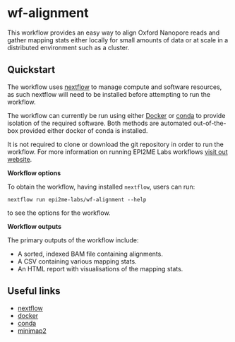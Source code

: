 # wf-alignment

This workflow provides an easy way to align Oxford Nanopore reads and gather mapping 
stats either locally for small amounts of data or at scale in a distributed 
environment such as a cluster.


## Quickstart

The workflow uses [nextflow](https://www.nextflow.io/) to manage compute and 
software resources, as such nextflow will need to be installed before attempting
to run the workflow.

The workflow can currently be run using either
[Docker](https://www.docker.com/products/docker-desktop) or
[conda](https://docs.conda.io/en/latest/miniconda.html) to provide isolation of
the required software. Both methods are automated out-of-the-box provided
either docker of conda is installed.

It is not required to clone or download the git repository in order to run the workflow.
For more information on running EPI2ME Labs workflows [visit out website](https://labs.epi2me.io/wfindex).

**Workflow options**

To obtain the workflow, having installed `nextflow`, users can run:

```
nextflow run epi2me-labs/wf-alignment --help
```

to see the options for the workflow.

**Workflow outputs**

The primary outputs of the workflow include:

* A sorted, indexed BAM file containing alignments.
* A CSV containing various mapping stats.
* An HTML report with visualisations of the mapping stats.


## Useful links

* [nextflow](https://www.nextflow.io/)
* [docker](https://www.docker.com/products/docker-desktop)
* [conda](https://docs.conda.io/en/latest/miniconda.html)
* [minimap2](https://github.com/lh3/minimap2)
